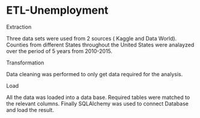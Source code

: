 # ETL-Unemployment

Extraction

Three data sets were used from 2 sources ( Kaggle and Data World). Counties from different States throughout the United States were analayzed over the period of 5 years from 2010-2015.

Transformation

Data cleaning was performed to only get data required for the analysis.

Load

All the data was loaded into a data base. Required tables were matched to the relevant columns. Finally SQLAlchemy was used to connect Database and load the result.
